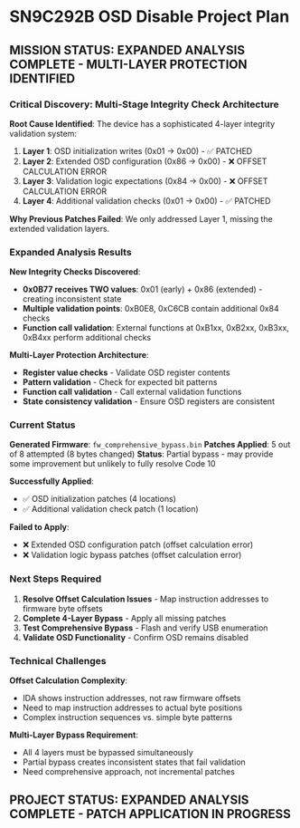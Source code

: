 # SN9C292B OSD Disable Project Plan

## MISSION STATUS: EXPANDED ANALYSIS COMPLETE - MULTI-LAYER PROTECTION IDENTIFIED

### Critical Discovery: Multi-Stage Integrity Check Architecture
**Root Cause Identified**: The device has a sophisticated 4-layer integrity validation system:
1. **Layer 1**: OSD initialization writes (0x01 → 0x00) - ✅ PATCHED
2. **Layer 2**: Extended OSD configuration (0x86 → 0x00) - ❌ OFFSET CALCULATION ERROR
3. **Layer 3**: Validation logic expectations (0x84 → 0x00) - ❌ OFFSET CALCULATION ERROR  
4. **Layer 4**: Additional validation checks (0x01 → 0x00) - ✅ PATCHED

**Why Previous Patches Failed**: We only addressed Layer 1, missing the extended validation layers.

### Expanded Analysis Results
**New Integrity Checks Discovered**:
- **0x0B77 receives TWO values**: 0x01 (early) + 0x86 (extended) - creating inconsistent state
- **Multiple validation points**: 0xB0E8, 0xC6CB contain additional 0x84 checks
- **Function call validation**: External functions at 0xB1xx, 0xB2xx, 0xB3xx, 0xB4xx perform additional checks

**Multi-Layer Protection Architecture**:
- **Register value checks** - Validate OSD register contents
- **Pattern validation** - Check for expected bit patterns  
- **Function call validation** - Call external validation functions
- **State consistency validation** - Ensure OSD registers are consistent

### Current Status
**Generated Firmware**: `fw_comprehensive_bypass.bin`
**Patches Applied**: 5 out of 8 attempted (8 bytes changed)
**Status**: Partial bypass - may provide some improvement but unlikely to fully resolve Code 10

**Successfully Applied**:
- ✅ OSD initialization patches (4 locations)
- ✅ Additional validation check patch (1 location)

**Failed to Apply**:
- ❌ Extended OSD configuration patch (offset calculation error)
- ❌ Validation logic bypass patches (offset calculation error)

### Next Steps Required
1. **Resolve Offset Calculation Issues** - Map instruction addresses to firmware byte offsets
2. **Complete 4-Layer Bypass** - Apply all missing patches
3. **Test Comprehensive Bypass** - Flash and verify USB enumeration
4. **Validate OSD Functionality** - Confirm OSD remains disabled

### Technical Challenges
**Offset Calculation Complexity**:
- IDA shows instruction addresses, not raw firmware offsets
- Need to map instruction addresses to actual byte positions
- Complex instruction sequences vs. simple byte patterns

**Multi-Layer Bypass Requirement**:
- All 4 layers must be bypassed simultaneously
- Partial bypass creates inconsistent states that fail validation
- Need comprehensive approach, not incremental patches

## PROJECT STATUS: EXPANDED ANALYSIS COMPLETE - PATCH APPLICATION IN PROGRESS